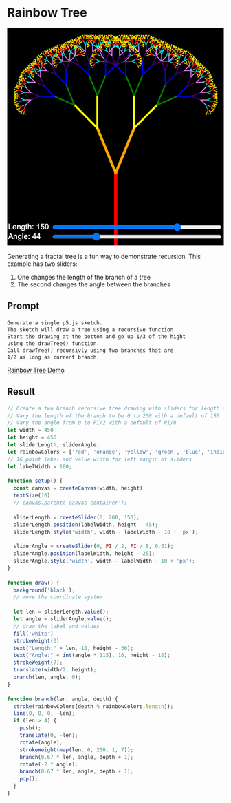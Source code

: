 # Rainbow Tree

![Rainbow Tree](./../../img/p5-rainbow-tree.png)

Generating a fractal tree is a fun way to demonstrate recursion.  This example has two sliders:

1. One changes the length of the branch of a tree
2. The second changes the angle between the branches

## Prompt

```linenums=[0]
Generate a single p5.js sketch.
The sketch will draw a tree using a recursive function.
Start the drawing at the bottom and go up 1/3 of the hight
using the drawTree() function.
Call drawTree() recursivly using two branches that are
1/2 as long as current branch.
```
[Rainbow Tree Demo](./rainbow-tree.html)

## Result

```js
// Create a two branch recursive tree drawing with sliders for length and angle
// Vary the length of the branch to be 0 to 200 with a default of 150
// Vary the angle from 0 to PI/2 with a default of PI/8
let width = 450
let height = 450
let sliderLength, sliderAngle;
let rainbowColors = ['red', 'orange', 'yellow', 'green', 'blue', 'indigo', 'violet', 'cyan'];
// 16 point label and value width for left margin of sliders
let labelWidth = 100;

function setup() {
  const canvas = createCanvas(width, height);
  textSize(16)
  // canvas.parent('canvas-container');

  sliderLength = createSlider(0, 200, 150);
  sliderLength.position(labelWidth, height - 45);
  sliderLength.style('width', width - labelWidth - 10 + 'px');

  sliderAngle = createSlider(0, PI / 2, PI / 8, 0.01);
  sliderAngle.position(labelWidth, height - 25);
  sliderAngle.style('width', width - labelWidth - 10 + 'px');
}

function draw() {
  background('black');
  // move the coordinate system
  
  let len = sliderLength.value();
  let angle = sliderAngle.value();
  // draw the label and values
  fill('white')
  strokeWeight(0)
  text("Length:" + len, 10, height - 30);
  text("Angle:" + int(angle * 115), 10, height - 10);
  strokeWeight(7);
  translate(width/2, height);
  branch(len, angle, 0);
}

function branch(len, angle, depth) {
  stroke(rainbowColors[depth % rainbowColors.length]);
  line(0, 0, 0, -len);
  if (len > 4) {
    push();
    translate(0, -len);
    rotate(angle);
    strokeWeight(map(len, 0, 200, 1, 7));
    branch(0.67 * len, angle, depth + 1);
    rotate(-2 * angle);
    branch(0.67 * len, angle, depth + 1);
    pop();
  }
}
```